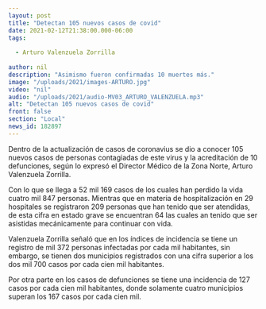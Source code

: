 ```yaml
---
layout: post
title: "Detectan 105 nuevos casos de covid"
date: 2021-02-12T21:38:00.000-06:00
tags:
  
  - Arturo Valenzuela Zorrilla
  
author: nil
description: "Asimismo fueron confirmadas 10 muertes más."
image: "/uploads/2021/images-ARTURO.jpg"
video: "nil"
audio: "/uploads/2021/audio-MV03_ARTURO_VALENZUELA.mp3"
alt: "Detectan 105 nuevos casos de covid"
front: false
section: "Local"
news_id: 182897
---
```


Dentro de la actualización de casos de coronavius se dio a conocer 105 nuevos casos de personas contagiadas de este virus y la acreditación de 10 defunciones, según lo expresó el Director Médico de la Zona Norte, Arturo Valenzuela Zorrilla.

Con lo que se llega a 52 mil 169 casos de los cuales han perdido la vida cuatro mil 847 personas. Mientras que en materia de hospitalización en 29 hospitales se registraron 209 personas que han tenido que ser atendidas, de esta cifra en estado grave se encuentran 64 las cuales an tenido que ser asistidas mecánicamente para continuar con vida.

Valenzuela Zorrilla señaló que en los índices de incidencia se tiene un registro de mil 372 personas infectadas por cada mil habitantes, sin embargo, se tienen dos municipios registrados con una cifra superior a los dos mil 700 casos por cada cien mil habitantes.

Por otra parte en los casos de defunciones se tiene una incidencia de 127 casos por cada cien mil habitantes, donde solamente cuatro municipios superan los 167 casos por cada cien mil.